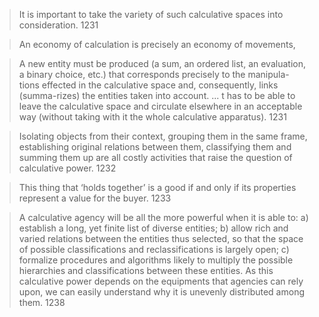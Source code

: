 

>It is important to take the variety of such calculative spaces into consideration. 1231

>An economy of calculation is precisely an economy of movements, 

>A new entity must be produced (a sum, an ordered list, an evaluation, a binary choice, etc.) that corresponds precisely to the manipula- tions effected in the calculative space and, consequently, links (summa-rizes) the entities taken into account. ... t has to be able to leave the calculative space and circulate elsewhere in an acceptable way (without taking with it the whole calculative apparatus). 1231 

>Isolating objects from their context, grouping them in the same frame, establishing original relations between them, classifying them and summing them up are all costly activities that raise the question of calculative power. 1232


> This thing that ‘holds together’ is a good if and only if its properties represent a value for the buyer. 1233


> A calculative agency will be all the more powerful when it is able to: a) establish a long, yet finite list of diverse entities; b) allow rich and varied relations between the entities thus selected, so that the space of possible classifications and reclassifications is largely open; c) formalize procedures and algorithms likely to multiply the possible hierarchies and classifications between these entities. As this calculative power depends on the equipments that agencies can rely upon, we can easily understand why it is unevenly distributed among them. 1238
